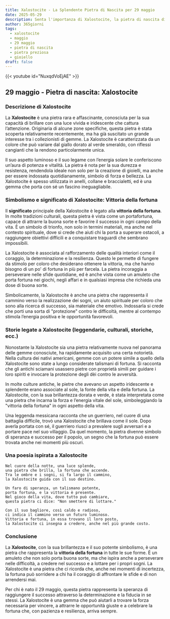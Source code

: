 ```yaml
---
title: Xalostocite - La Splendente Pietra di Nascita per 29 maggio
date: 2025-05-29
description: Senta l'importanza di Xalostocite, la pietra di nascita di 29 maggio che simboleggia Vittoria della fortuna. Lasci che la sua bellezza e il suo significato illuminino la sua giornata.
author: 365giorni
tags:
  - xalostocite
  - maggio
  - 29 maggio
  - pietra di nascita
  - pietra preziosa
  - gioiello
draft: false
---
```


{{< youtube id="NuxqdVoEjAE" >}}

## 29 maggio - Pietra di nascita: Xalostocite

### Descrizione di Xalostocite

La **Xalostocite** è una pietra rara e affascinante, conosciuta per la sua capacità di brillare con una luce vivida e iridescente che cattura l’attenzione. Originaria di alcune zone specifiche, questa pietra è stata scoperta relativamente recentemente, ma ha già suscitato un grande interesse tra i collezionisti di gemme. La Xalostocite è caratterizzata da un colore che può variare dal giallo dorato al verde smeraldo, con riflessi cangianti che la rendono particolarmente unica.

Il suo aspetto luminoso e il suo legame con l’energia solare le conferiscono un’aura di potenza e vitalità. La pietra è nota per la sua durezza e resistenza, rendendola ideale non solo per la creazione di gioielli, ma anche per essere indossata quotidianamente, simbolo di forza e bellezza. La Xalostocite è spesso utilizzata in anelli, collane e braccialetti, ed è una gemma che porta con sé un fascino ineguagliabile.

### Simbolismo e significato di Xalostocite: Vittoria della fortuna

Il **significato** principale della Xalostocite è legato alla **vittoria della fortuna**. In molte tradizioni culturali, questa pietra è vista come un portafortuna, capace di attrarre la buona sorte e favorire il successo in ogni campo della vita. È un simbolo di trionfo, non solo in termini materiali, ma anche nel contesto spirituale, dove si crede che aiuti chi la porta a superare ostacoli, a raggiungere obiettivi difficili e a conquistare traguardi che sembrano impossibili.

La Xalostocite è associata al rafforzamento delle qualità interiori come il coraggio, la determinazione e la resilienza. Questo le permette di fungere da stimolo per coloro che desiderano ottenere la vittoria, ma che hanno bisogno di un po' di fortuna in più per farcela. La pietra incoraggia a perseverare nelle sfide quotidiane, ed è anche vista come un amuleto che porta fortuna nei giochi, negli affari e in qualsiasi impresa che richieda una dose di buona sorte.

Simbolicamente, la Xalostocite è anche una pietra che rappresenta il cammino verso la realizzazione dei sogni, un aiuto spirituale per coloro che sono alla ricerca di successo, sia materiale che emotivo. Indossarla si crede che porti una sorta di "protezione" contro le difficoltà, mentre al contempo stimola l’energia positiva e le opportunità favorevoli.

### Storie legate a Xalostocite (leggendarie, culturali, storiche, ecc.)

Nonostante la Xalostocite sia una pietra relativamente nuova nel panorama delle gemme conosciute, ha rapidamente acquisito una certa notorietà. Nella cultura dei nativi americani, gemme con un potere simile a quello della Xalostocite sono state a lungo considerate talismani di fortuna. Si racconta che gli antichi sciamani usassero pietre con proprietà simili per guidare i loro spiriti e invocare la protezione degli dèi contro le avversità.

In molte culture antiche, le pietre che avevano un aspetto iridescente e splendente erano associate al sole, la fonte della vita e della fortuna. La Xalostocite, con la sua brillantezza dorata e verde, è stata interpretata come una pietra che incarna la forza e l’energia vitale del sole, simboleggiando la "vittoria della fortuna" in ogni aspetto della vita.

Una leggenda messicana racconta che un guerriero, nel cuore di una battaglia difficile, trovò una Xalostocite che brillava come il sole. Dopo averla portata con sé, il guerriero riuscì a prevalere sugli avversari e a portare pace nel suo villaggio. Da quel momento, la pietra divenne simbolo di speranza e successo per il popolo, un segno che la fortuna può essere trovata anche nei momenti più oscuri.

### Una poesia ispirata a Xalostocite

```
Nel cuore della notte, una luce splende,
una pietra che brilla, la fortuna che accende.
Tra le ombre e i sogni, si fa largo il cammino,
la Xalostocite guida con il suo destino.

Un faro di speranza, un talismano potente,
porta fortuna, e la vittoria è presente.
Nel gioco della vita, dove tutto può cambiare,
questa pietra ci dice: "Non smettere di lottare."

Con il suo bagliore, così caldo e radioso,
ci indica il cammino verso un futuro luminoso.
Vittoria e fortuna, in essa trovano il loro posto,
la Xalostocite ci insegna a credere, anche nel più grande costo.
```

### Conclusione

La **Xalostocite**, con la sua brillantezza e il suo potente simbolismo, è una pietra che rappresenta la **vittoria della fortuna** in tutte le sue forme. È un amuleto che non solo porta buona sorte, ma che ispira anche a perseverare nelle difficoltà, a credere nel successo e a lottare per i propri sogni. La Xalostocite è una pietra che ci ricorda che, anche nei momenti di incertezza, la fortuna può sorridere a chi ha il coraggio di affrontare le sfide e di non arrendersi mai.

Per chi è nato il 29 maggio, questa pietra rappresenta la speranza di raggiungere il successo attraverso la determinazione e la fiducia in se stessi. La Xalostocite è una gemma che può aiutarli a trovare la forza necessaria per vincere, a attrarre le opportunità giuste e a celebrare la fortuna che, con pazienza e resilienza, arriva sempre.